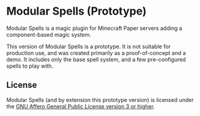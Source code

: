 # Modular Spells (Prototype)

Modular Spells is a magic plugin for Minecraft Paper servers adding a component-based magic system.

This version of Modular Spells is a prototype.  It is not suitable for production use, and was created primarily as a
proof-of-concept and a demo.  It includes only the base spell system, and a few pre-configured spells to play with.

## License

Modular Spells (and by extension this prototype version) is licensed under the 
[GNU Affero General Public License version 3 or higher](COPYING.txt).
